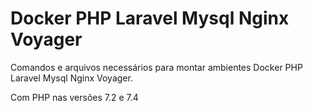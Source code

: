 
# Docker PHP Laravel Mysql Nginx Voyager

Comandos e arquivos necessários para montar ambientes Docker PHP Laravel Mysql Nginx Voyager.

Com PHP nas versões 7.2 e 7.4
